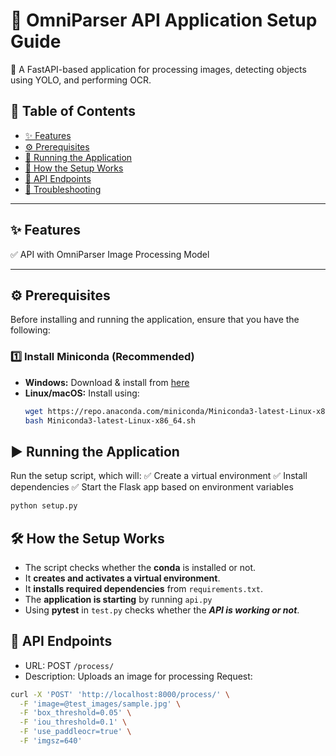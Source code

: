# 📸 OmniParser API Application Setup Guide

🚀 A FastAPI-based application for processing images, detecting objects using YOLO, and performing OCR.

## 📖 Table of Contents
- [✨ Features](#-features)
- [⚙️ Prerequisites](#️-prerequisites)
- [🚀 Running the Application](#-running-the-application)
- [🧪 How the Setup Works](#-setup-steps)
- [📡 API Endpoints](#-api-endpoints)
- [🐞 Troubleshooting](#-troubleshooting)

---

## ✨ Features
✅ API with OmniParser Image Processing Model

---
## ⚙️ Prerequisites

Before installing and running the application, ensure that you have the following:

### 1️⃣ **Install Miniconda (Recommended)**
- **Windows:** Download & install from [here](https://docs.conda.io/en/latest/miniconda.html)  
- **Linux/macOS:** Install using:
  ```sh
  wget https://repo.anaconda.com/miniconda/Miniconda3-latest-Linux-x86_64.sh
  bash Miniconda3-latest-Linux-x86_64.sh

## ▶️ Running the Application

Run the setup script, which will:
✅ Create a virtual environment
✅ Install dependencies
✅ Start the Flask app based on environment variables

```sh
python setup.py
```

## 🛠️ How the Setup Works

- The script checks whether the **conda** is installed or not.
- It **creates and activates a virtual environment**.
- It **installs required dependencies** from `requirements.txt`.
- The **application is starting** by running `api.py`
- Using **pytest** in `test.py` checks whether the ***API is working or not***.

## 📡 API Endpoints
- URL: POST `/process/`
- Description: Uploads an image for processing
Request:
```sh
curl -X 'POST' 'http://localhost:8000/process/' \
  -F 'image=@test_images/sample.jpg' \
  -F 'box_threshold=0.05' \
  -F 'iou_threshold=0.1' \
  -F 'use_paddleocr=true' \
  -F 'imgsz=640'
```



